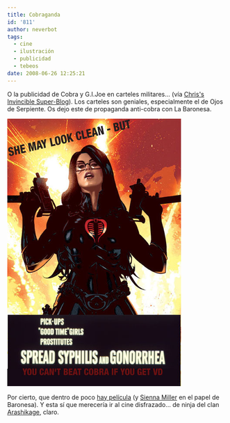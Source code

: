 ```yaml
---
title: Cobraganda
id: '811'
author: neverbot
tags:
  - cine
  - ilustración
  - publicidad
  - tebeos
date: 2008-06-26 12:25:21
---
```


O la publicidad de Cobra y G.I.Joe en carteles militares... (vía [Chris's Invincible Super-Blog](http://www.the-isb.com/?p=385)). Los carteles son geniales, especialmente el de Ojos de Serpiente. Os dejo este de propaganda anti-cobra con La Baronesa.

![Cobraganda](./cobraganda/cobraganda.jpg "Cobraganda")

Por cierto, que dentro de poco [hay película](http://www.imdb.com/title/tt1046173/) (y [Sienna Miller](http://www.imdb.com/name/nm1092227/) en el papel de Baronesa). Y esta sí que merecería ir al cine disfrazado... de ninja del clan [Arashikage](http://www.buzzfocus.com/2008/03/21/official-snake-eyes-pictures-released-for-upcoming-gi-joe-movie/), claro.